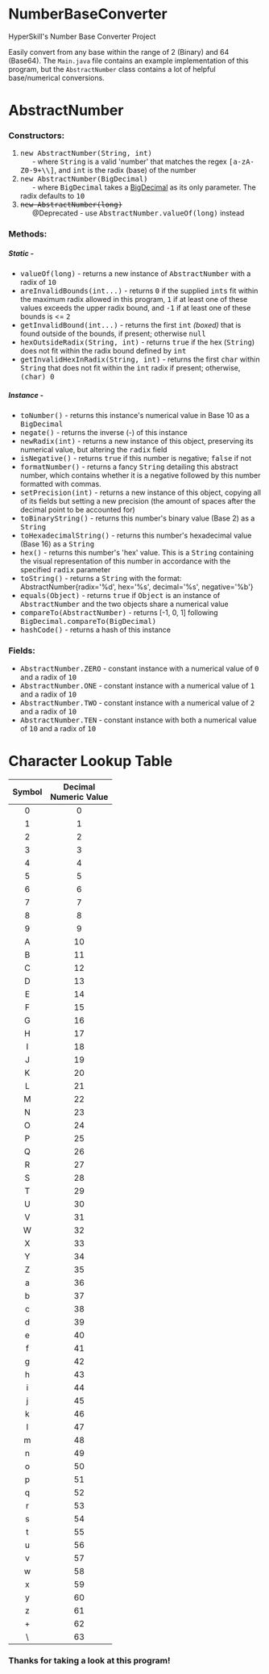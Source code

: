# NumberBaseConverter
HyperSkill's Number Base Converter Project

Easily convert from any base within the range of 2 (Binary) and 64 (Base64).
The ` Main.java ` file contains an example implementation of this program, but the ` AbstractNumber ` class contains a lot of helpful base/numerical conversions.  
  
# AbstractNumber
### Constructors:
<ol>
  <li><tt>new AbstractNumber(String, int)</tt><br/>&nbsp; &nbsp; &nbsp; - where <tt>String</tt> is a valid 'number' that matches the regex <tt>[a-zA-Z0-9+\\]</tt>, and <tt>int</tt> is the radix (base) of the number</li>
  <li><tt>new AbstractNumber(BigDecimal)</tt><br/>&nbsp; &nbsp; &nbsp; - where <tt>BigDecimal</tt> takes a <u>BigDecimal</u> as its only parameter. The radix defaults to <tt>10</tt></li>
  <li><tt><strike>new AbstractNumber(long)</strike></tt><br/>&nbsp; &nbsp; &nbsp; @Deprecated - use <tt>AbstractNumber.valueOf(long)</tt> instead</li>
</ol>

### Methods:
##### Static -
<!-- 5 total -->
<ul>
  <li><tt>valueOf(long)</tt> - returns a new instance of <tt>AbstractNumber</tt> with a radix of <tt>10</tt></li>
  <li><tt>areInvalidBounds(int...)</tt> - returns <tt>0</tt> if the supplied <tt>ints</tt> fit within the maximum radix allowed in this program, <tt>1</tt> if at least one of these values exceeds the upper radix bound, and <tt>-1</tt> if at least one of these bounds is <= <tt>2</tt> </li>
  <li><tt>getInvalidBound(int...)</tt> - returns the first <tt>int</tt> <i>(boxed)</i> that is found outside of the bounds, if present; otherwise <tt>null</tt></li>
  <li><tt>hexOutsideRadix(String, int)</tt> - returns <tt>true</tt> if the hex (<tt>String</tt>) does not fit within the radix bound defined by <tt>int</tt></li>
  <li><tt>getInvalidHexInRadix(String, int)</tt> - returns the first <tt>char</tt> within <tt>String</tt> that does not fit within the <tt>int</tt> radix if present; otherwise, <tt>(char) 0</tt></li>
</ul>

##### Instance -
<!-- 13 total -->
<ul>
  <li><tt>toNumber()</tt> - returns this instance's numerical value in Base 10 as a <tt>BigDecimal</tt></li>
  <li><tt>negate()</tt> - returns the inverse (-) of this instance</li>
  <li><tt>newRadix(int)</tt> - returns a new instance of this object, preserving its numerical value, but altering the <tt>radix</tt> field</li>
  <li><tt>isNegative()</tt> - returns <tt>true</tt> if this number is negative; <tt>false</tt> if not</li>
  <li><tt>formatNumber()</tt> - returns a fancy <tt>String</tt> detailing this abstract number, which contains whether it is a negative followed by this number formatted with commas.</li>
  <li><tt>setPrecision(int)</tt> - returns a new instance of this object, copying all of its fields but setting a new precision (the amount of spaces after the decimal point to be accounted for) </li>
  <li><tt>toBinaryString()</tt> - returns this number's binary value (Base 2) as a <tt>String</tt></li>
  <li><tt>toHexadecimalString()</tt> - returns this number's hexadecimal value (Base 16) as a <tt>String</tt></li>
  <li><tt>hex()</tt> - returns this number's 'hex' value. This is a <tt>String</tt> containing the visual representation of this number in accordance with the specified <tt>radix</tt> parameter</li>
  
  <li><tt>toString()</tt> - returns a <tt>String</tt> with the format: AbstractNumber{radix='%d', hex='%s', decimal='%s', negative='%b'}</li>
  <li><tt>equals(Object)</tt> - returns <tt>true</tt> if <tt>Object</tt> is an instance of <tt>AbstractNumber</tt> and the two objects share a numerical value</li>
  <li><tt>compareTo(AbstractNumber)</tt> - returns [-1, 0, 1] following <tt>BigDecimal.compareTo(BigDecimal)</tt></li>
  <li><tt>hashCode()</tt> - returns a hash of this instance</li>
</ul>

### Fields:
<!-- As of now, these don't really serve a purpose. However, they are still fully functional and can be used for testing or for other operations -->
<ul>
  <li><tt>AbstractNumber.ZERO</tt> - constant instance with a numerical value of <tt>0</tt> and a radix of <tt>10</tt></li>
  <li><tt>AbstractNumber.ONE</tt> - constant instance with a numerical value of <tt>1</tt> and a radix of <tt>10</tt></li>
  <li><tt>AbstractNumber.TWO</tt> - constant instance with a numerical value of <tt>2</tt> and a radix of <tt>10</tt></li>
  <li><tt>AbstractNumber.TEN</tt> - constant instance with both a numerical value of <tt>10</tt> and a radix of <tt>10</tt></li>
</ul>


# Character Lookup Table
| Symbol | Decimal <br/>Numeric Value |
|:------:|:--------------------------:|
|    0   |              0             |
|    1   |              1             |
|    2   |              2             |
|    3   |              3             |
|    4   |              4             |
|    5   |              5             |
|    6   |              6             |
|    7   |              7             |
|    8   |              8             |
|    9   |              9             |
|    A   |              10            |
|    B   |              11            |
|    C   |              12            |
|    D   |              13            |
|    E   |              14            |
|    F   |              15            |
|    G   |              16            |
|    H   |              17            |
|    I   |              18            |
|    J   |              19            |
|    K   |              20            |
|    L   |              21            |
|    M   |              22            |
|    N   |              23            |
|    O   |              24            |
|    P   |              25            |
|    Q   |              26            |
|    R   |              27            |
|    S   |              28            |
|    T   |              29            |
|    U   |              30            |
|    V   |              31            |
|    W   |              32            |
|    X   |              33            |
|    Y   |              34            |
|    Z   |              35            |
|    a   |              36            |
|    b   |              37            |
|    c   |              38            |
|    d   |              39            |
|    e   |              40            |
|    f   |              41            |
|    g   |              42            |
|    h   |              43            |
|    i   |              44            |
|    j   |              45            |
|    k   |              46            |
|    l   |              47            |
|    m   |              48            |
|    n   |              49            |
|    o   |              50            |
|    p   |              51            |
|    q   |              52            |
|    r   |              53            |
|    s   |              54            |
|    t   |              55            |
|    u   |              56            |
|    v   |              57            |
|    w   |              58            |
|    x   |              59            |
|    y   |              60            |
|    z   |              61            |
|    +   |              62            |
|    \   |              63            |

### Thanks for taking a look at this program!
